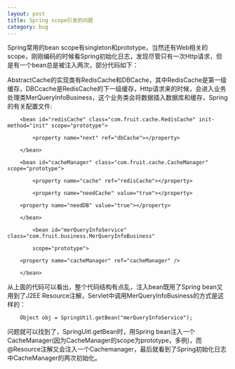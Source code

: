 ```yaml
---
layout: post
title: Spring scope引发的问题
category: bug 
---
```


Spring常用的bean scope有singleton和prototype，当然还有Web相关的scope，刚刚编码的时候看Spring初始化日志，发现尽管只有一次Http请求，但是有一个bean总是被注入两次，部分代码如下：  

AbstractCache的实现类有RedisCache和DBCache，其中RedisCache是第一级缓存，DBCcache是RedisCache的下一级缓存，Http请求来的时候，会进入业务处理类MerQueryInfoBusiness，这个业务类会将数据插入数据库和缓存，Spring的有关配置文件:

```  
	<bean id="redisCache" class="com.fruit.cache.RedisCache" init-method="init" scope="prototype">  

		<property name="next" ref="dbCache"></property>  

	</bean>  

   	<bean id="cacheManager" class="com.fruit.cache.CacheManager" scope="prototype">  

		<property name="cache" ref="redisCache"></property>  

		<property name="needCache" value="true"></property>  

	<property name="needDB" value="true"></property>  

	</bean>  

    	<bean id="merQueryInfoService" class="com.fruit.business.MerQueryInfoBusiness"  

		scope="prototype">  

 	<property name="cacheManager" ref="cacheManager" />  

	</bean>  

```

从上面的代码可以看出，整个代码结构有点乱，注入bean既用了Spring bean又用到了J2EE Resource注解，Servlet中调用MerQueryInfoBusiness的方式是这样的：

```
    Object obj = SpringUtil.getBean("merQueryInfoService");
```

问题就可以找到了，SpringUitl.getBean时，用Spring bean注入一个CacheManager(因为CacheManager的scope为prototype，多例)，而@Resource注解又会注入一个Cachemanager，最后就看到了Spring初始化日志中CacheManager的两次初始化。
